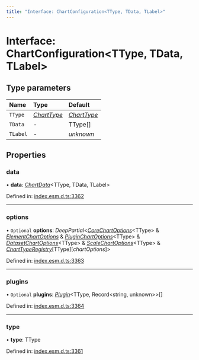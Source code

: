 ```yaml
---
title: "Interface: ChartConfiguration<TType, TData, TLabel>"
---
```


# Interface: ChartConfiguration<TType, TData, TLabel\>

## Type parameters

Name | Type | Default |
:------ | :------ | :------ |
`TType` | [*ChartType*](../README.md#charttype) | [*ChartType*](../README.md#charttype) |
`TData` | - | TType[] |
`TLabel` | - | *unknown* |

## Properties

### data

• **data**: [*ChartData*](chartdata.md)<TType, TData, TLabel\>

Defined in: [index.esm.d.ts:3362](https://github.com/chartjs/Chart.js/blob/b319f2cf/types/index.esm.d.ts#L3362)

___

### options

• `Optional` **options**: *DeepPartial*<[*CoreChartOptions*](corechartoptions.md)<TType\> & [*ElementChartOptions*](elementchartoptions.md) & [*PluginChartOptions*](pluginchartoptions.md)<TType\> & [*DatasetChartOptions*](../README.md#datasetchartoptions)<TType\> & [*ScaleChartOptions*](../README.md#scalechartoptions)<TType\> & [*ChartTypeRegistry*](charttyperegistry.md)[TType][*chartOptions*]\>

Defined in: [index.esm.d.ts:3363](https://github.com/chartjs/Chart.js/blob/b319f2cf/types/index.esm.d.ts#L3363)

___

### plugins

• `Optional` **plugins**: [*Plugin*](plugin.md)<TType, Record<string, unknown\>\>[]

Defined in: [index.esm.d.ts:3364](https://github.com/chartjs/Chart.js/blob/b319f2cf/types/index.esm.d.ts#L3364)

___

### type

• **type**: TType

Defined in: [index.esm.d.ts:3361](https://github.com/chartjs/Chart.js/blob/b319f2cf/types/index.esm.d.ts#L3361)
